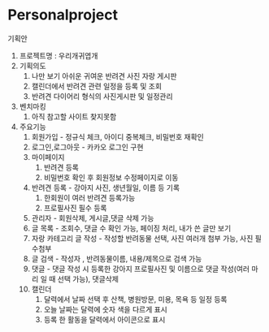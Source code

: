 # Personalproject
기획안

1. 프로젝트명 : 우리개귀엽개
2. 기획의도
   1. 나만 보기 아쉬운 귀여운 반려견 사진 자랑 게시판
   2. 캘린더에서 반려견 관련 일정을 등록 및 조회
   3. 반려견 다이어리 형식의 사진게시판 및 일정관리
3. 벤치마킹
   1. 아직 참고할 사이트 찾지못함
4. 주요기능
   1. 회원가입 - 정규식 체크, 아이디 중복체크, 비밀번호 재확인
   2. 로그인,로그아웃  - 카카오 로그인 구현
   3. 마이페이지
       1. 반려견 등록
       2. 비밀번호 확인 후 회원정보 수정페이지로 이동
   4. 반려견 등록 - 강아지 사진, 생년월일, 이름 등 기록
      1. 한회원이 여러 반려견 등록가능
      2. 프로필사진 필수 등록
   5. 관리자 - 회원삭제, 게시글,댓글 삭제 가능
   6. 글 목록 - 조회수, 댓글 수 확인 가능, 페이징 처리, 내가 쓴 글만 보기
   7. 자랑 카테고리 글 작성 - 작성할 반려동물 선택, 사진 여러개 첨부 가능, 사진 필수첨부
   8. 글 검색 - 작성자 , 반려동물이름, 내용/제목으로 검색 가능
   9. 댓글 - 댓글 작성 시 등록한 강아지 프로필사진 및 이름으로 댓글 작성(여러 마리 일 때 선택 가능), 댓글삭제
   10. 캘린더
       1. 달력에서 날짜 선택 후 산책, 병원방문, 미용, 목욕 등 일정 등록
       2. 오늘 날짜는 달력에 숫자 색을 다르게 표시
       3. 등록 한 활동을 달력에서 아이콘으로 표시
